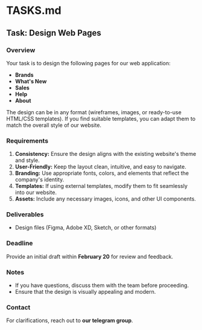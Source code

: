 # TASKS.md

## Task: Design Web Pages

### Overview
Your task is to design the following pages for our web application:

- **Brands**
- **What's New**
- **Sales**
- **Help**
- **About**

The design can be in any format (wireframes, images, or ready-to-use HTML/CSS templates). If you find suitable templates, you can adapt them to match the overall style of our website.

### Requirements

1. **Consistency:** Ensure the design aligns with the existing website's theme and style.
2. **User-Friendly:** Keep the layout clean, intuitive, and easy to navigate.
3. **Branding:** Use appropriate fonts, colors, and elements that reflect the company's identity.
4. **Templates:** If using external templates, modify them to fit seamlessly into our website.
5. **Assets:** Include any necessary images, icons, and other UI components.

### Deliverables

- Design files (Figma, Adobe XD, Sketch, or other formats)

### Deadline

Provide an initial draft within **February 20** for review and feedback.

### Notes

- If you have questions, discuss them with the team before proceeding.
- Ensure that the design is visually appealing and modern.

### Contact

For clarifications, reach out to **our telegram group**.
